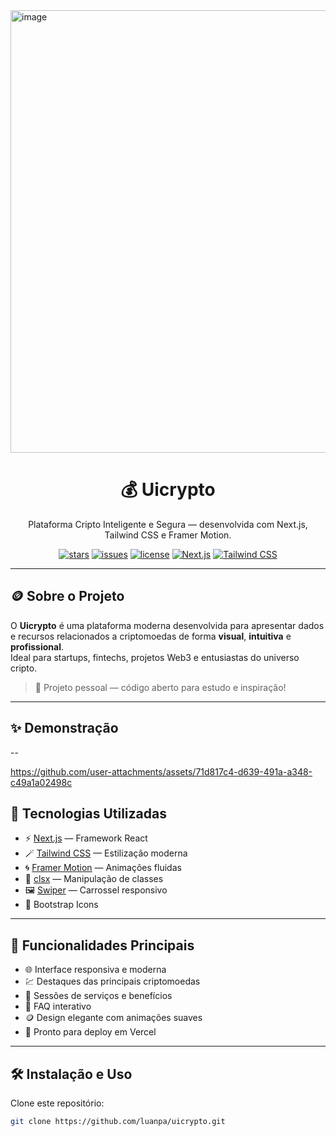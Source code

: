 <!-- Banner do Projeto -->
<img width="1902" height="708" alt="image" src="https://github.com/user-attachments/assets/1a2530c4-f9a0-4b9e-b08d-e1a2f52f5583" />



<h1 align="center">💰 Uicrypto</h1>

<p align="center">
  Plataforma Cripto Inteligente e Segura — desenvolvida com Next.js, Tailwind CSS e Framer Motion.
</p>

<p align="center">
  <a href="https://github.com/luanpa/uicrypto"><img src="https://img.shields.io/github/stars/luanpa/uicrypto?style=social" alt="stars"></a>
  <a href="https://github.com/luanpa/uicrypto/issues"><img src="https://img.shields.io/github/issues/luanpa/uicrypto" alt="issues"></a>
  <a href="https://github.com/luanpa/uicrypto/blob/main/LICENSE"><img src="https://img.shields.io/github/license/luanpa/uicrypto" alt="license"></a>
  <a href="https://nextjs.org/"><img src="https://img.shields.io/badge/Next.js-000000?style=flat&logo=next.js&logoColor=white" alt="Next.js"></a>
  <a href="https://tailwindcss.com/"><img src="https://img.shields.io/badge/Tailwind_CSS-38B2AC?style=flat&logo=tailwind-css&logoColor=white" alt="Tailwind CSS"></a>
</p>

---

## 🪙 Sobre o Projeto

O **Uicrypto** é uma plataforma moderna desenvolvida para apresentar dados e recursos relacionados a criptomoedas de forma **visual**, **intuitiva** e **profissional**.  
Ideal para startups, fintechs, projetos Web3 e entusiastas do universo cripto.

> 📌 Projeto pessoal — código aberto para estudo e inspiração!

---

## ✨ Demonstração

--


https://github.com/user-attachments/assets/71d817c4-d639-491a-a348-c49a1a02498c



## 🚀 Tecnologias Utilizadas

- ⚡ [Next.js](https://nextjs.org/) — Framework React  
- 🪄 [Tailwind CSS](https://tailwindcss.com/) — Estilização moderna  
- 🌀 [Framer Motion](https://www.framer.com/motion/) — Animações fluidas  
- 🧩 [clsx](https://www.npmjs.com/package/clsx) — Manipulação de classes  
- 🖼️ [Swiper](https://swiperjs.com/) — Carrossel responsivo  
- 🧭 Bootstrap Icons

---

## 🧰 Funcionalidades Principais

- 🌐 Interface responsiva e moderna  
- 💹 Destaques das principais criptomoedas  
- 🧭 Sessões de serviços e benefícios  
- 💬 FAQ interativo  
- 🪙 Design elegante com animações suaves  
- 📲 Pronto para deploy em Vercel

---

## 🛠️ Instalação e Uso

Clone este repositório:

```bash
git clone https://github.com/luanpa/uicrypto.git
